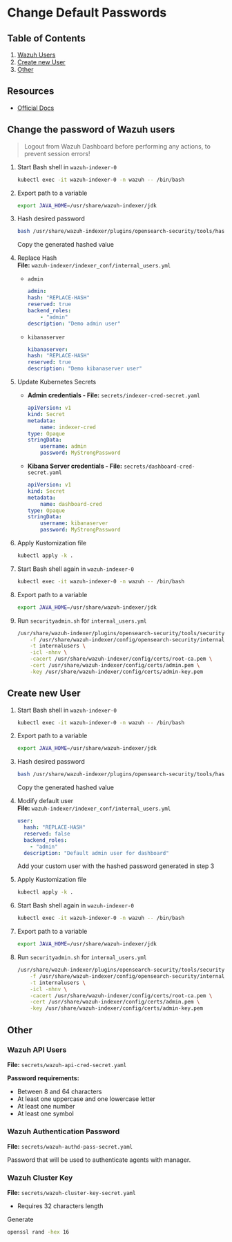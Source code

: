 
# Change Default Passwords

## Table of Contents

1. [Wazuh Users](#change-the-password-of-wazuh-users)
2. [Create new User](#create-new-user)
3. [Other](#other)

## Resources

- [Official Docs](https://documentation.wazuh.com/current/deployment-options/deploying-with-kubernetes/kubernetes-deployment.html#change-the-password-of-wazuh-users)

## Change the password of Wazuh users

> Logout from Wazuh Dashboard before performing any actions, to prevent session errors!
1. Start Bash shell in `wazuh-indexer-0`
    ```bash
    kubectl exec -it wazuh-indexer-0 -n wazuh -- /bin/bash
    ```

2. Export path to a variable
    ```bash
    export JAVA_HOME=/usr/share/wazuh-indexer/jdk
    ````

3. Hash desired password
    ```bash
    bash /usr/share/wazuh-indexer/plugins/opensearch-security/tools/hash.sh -p "MyStrongPassword"
    ```
    Copy the generated hashed value

4. Replace Hash \
    **File:** `wazuh-indexer/indexer_conf/internal_users.yml`

    - `admin`
        ```yaml
        admin:
        hash: "REPLACE-HASH"
        reserved: true
        backend_roles:
            - "admin"
        description: "Demo admin user"
        ```

    - `kibanaserver`
        ```yaml
        kibanaserver:
        hash: "REPLACE-HASH"
        reserved: true
        description: "Demo kibanaserver user"
        ```

5. Update Kubernetes Secrets
    - **Admin credentials - File:** `secrets/indexer-cred-secret.yaml`
        ```yaml
        apiVersion: v1
        kind: Secret
        metadata:
            name: indexer-cred
        type: Opaque
        stringData:
            username: admin
            password: MyStrongPassword
        ```
    
    - **Kibana Server credentials - File:** `secrets/dashboard-cred-secret.yaml`
        ```yaml
        apiVersion: v1
        kind: Secret
        metadata:
            name: dashboard-cred
        type: Opaque
        stringData:
            username: kibanaserver
            password: MyStrongPassword
        ```

6. Apply Kustomization file
    ```bash
    kubectl apply -k .
    ```

7. Start Bash shell again in `wazuh-indexer-0`
    ```bash
    kubectl exec -it wazuh-indexer-0 -n wazuh -- /bin/bash
    ```

8. Export path to a variable
    ```bash
    export JAVA_HOME=/usr/share/wazuh-indexer/jdk
    ````

9. Run `securityadmin.sh` for `internal_users.yml`
    ```bash
    /usr/share/wazuh-indexer/plugins/opensearch-security/tools/securityadmin.sh \
        -f /usr/share/wazuh-indexer/config/opensearch-security/internal_users.yml \
        -t internalusers \
        -icl -nhnv \
        -cacert /usr/share/wazuh-indexer/config/certs/root-ca.pem \
        -cert /usr/share/wazuh-indexer/config/certs/admin.pem \
        -key /usr/share/wazuh-indexer/config/certs/admin-key.pem
    ```

## Create new User

1. Start Bash shell in `wazuh-indexer-0`
    ```bash
    kubectl exec -it wazuh-indexer-0 -n wazuh -- /bin/bash
    ```

2. Export path to a variable
    ```bash
    export JAVA_HOME=/usr/share/wazuh-indexer/jdk
    ````

3. Hash desired password
    ```bash
    bash /usr/share/wazuh-indexer/plugins/opensearch-security/tools/hash.sh -p "MyStrongPassword"
    ```
    Copy the generated hashed value

4. Modify default user \
    **File:** `wazuh-indexer/indexer_conf/internal_users.yml`
    
    ```yaml
    user:
      hash: "REPLACE-HASH"
      reserved: false
      backend_roles:
        - "admin"
      description: "Default admin user for dashboard"
    ```
    Add your custom user with the hashed password generated in step 3

5. Apply Kustomization file
    ```bash
    kubectl apply -k .
    ```

6. Start Bash shell again in `wazuh-indexer-0`
    ```bash
    kubectl exec -it wazuh-indexer-0 -n wazuh -- /bin/bash
    ```

7. Export path to a variable
    ```bash
    export JAVA_HOME=/usr/share/wazuh-indexer/jdk
    ````

8. Run `securityadmin.sh` for `internal_users.yml`
    ```bash
    /usr/share/wazuh-indexer/plugins/opensearch-security/tools/securityadmin.sh \
        -f /usr/share/wazuh-indexer/config/opensearch-security/internal_users.yml \
        -t internalusers \
        -icl -nhnv \
        -cacert /usr/share/wazuh-indexer/config/certs/root-ca.pem \
        -cert /usr/share/wazuh-indexer/config/certs/admin.pem \
        -key /usr/share/wazuh-indexer/config/certs/admin-key.pem
    ```

## Other

### Wazuh API Users

**File:** `secrets/wazuh-api-cred-secret.yaml`

**Password requirements:**
- Between 8 and 64 characters
- At least one uppercase and one lowercase letter
- At least one number
- At least one symbol

### Wazuh Authentication Password

**File:** `secrets/wazuh-authd-pass-secret.yaml`

Password that will be used to authenticate agents with manager.

### Wazuh Cluster Key

**File:** `secrets/wazuh-cluster-key-secret.yaml`

- Requires 32 characters length

Generate
```bash
openssl rand -hex 16
```